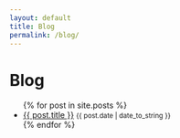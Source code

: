 ```yaml
---
layout: default
title: Blog
permalink: /blog/
---
```


<h1>Blog</h1>

<ul>
  {% for post in site.posts %}
    <li>
      <a href="{{ post.url }}">{{ post.title }}</a>
      <small>{{ post.date | date_to_string }}</small>
    </li>
  {% endfor %}
</ul>
